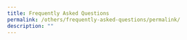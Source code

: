 ```yaml
---
title: Frequently Asked Questions
permalink: /others/frequently-asked-questions/permalink/
description: ""
---
```

